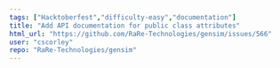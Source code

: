 ```yaml
---
tags: ["Hacktoberfest","difficulty-easy","documentation"]
title: "Add API documentation for public class attributes"
html_url: "https://github.com/RaRe-Technologies/gensim/issues/566"
user: "cscorley"
repo: "RaRe-Technologies/gensim"
---
```


